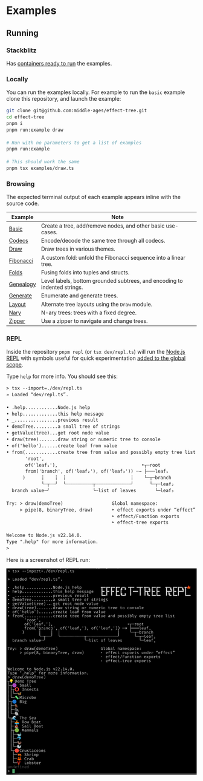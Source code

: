 # Examples

## Running

### Stackblitz

Has [containers ready to run](https://stackblitz.com/~/github.com/middle-ages/effect-tree) the examples.

### Locally

You can run the examples locally. For example to run the `basic` example clone this repository, and launch the example:

```sh
git clone git@github.com:middle-ages/effect-tree.git
cd effect-tree
pnpm i
pnpm run:example draw

# Run with no parameters to get a list of examples
pnpm run:example

# This should work the same 
pnpm tsx examples/draw.ts
```

### Browsing

The expected terminal output of each example appears inline with the source code.

| Example                                                                                 | Note                                                                      |
| --------------------------------------------------------------------------------------- | ------------------------------------------------------------------------- |
| [Basic](https://github.com/middle-ages/effect-tree/blob/main/examples/basic.ts)         | Create a tree, add/remove nodes, and other basic use-cases.               |
| [Codecs](https://github.com/middle-ages/effect-tree/blob/main/examples/codecs.ts)       | Encode/decode the same tree through all codecs.                           |
| [Draw](https://github.com/middle-ages/effect-tree/blob/main/examples/draw.ts)           | Draw trees in various themes.                                             |
| [Fibonacci](https://github.com/middle-ages/effect-tree/blob/main/examples/fibonacci.ts) | A custom fold: unfold the Fibonacci sequence into a linear tree.          |
| [Folds](https://github.com/middle-ages/effect-tree/blob/main/examples/folds.ts)         | Fusing folds into tuples and structs.                                     |
| [Genealogy](https://github.com/middle-ages/effect-tree/blob/main/examples/genealogy.ts) | Level labels, bottom grounded subtrees, and encoding to indented strings. |
| [Generate](https://github.com/middle-ages/effect-tree/blob/main/examples/generate.ts)   | Enumerate and generate trees.                                             |
| [Layout](https://github.com/middle-ages/effect-tree/blob/main/examples/layout.ts)       | Alternate tree layouts using the `Draw` module.                           |
| [Nary](https://github.com/middle-ages/effect-tree/blob/main/examples/nary.ts)           | N-ary trees: trees with a fixed degree.                                   |
| [Zipper](https://github.com/middle-ages/effect-tree/blob/main/examples/zipper.ts)       | Use a zipper to navigate and change trees.                                |

### REPL

Inside the repository `pnpm repl` (or `tsx dev/repl.ts`) will run the [Node.js REPL](https://nodejs.org/api/repl.html) with symbols useful for
quick experimentation [added to the global scope](https://github.com/middle-ages/effect-tree/blob/main/dev/repl.ts).

Type `help` for more info. You should see this:

```txt
> tsx --import=./dev/repl.ts
» Loaded “dev/repl.ts”.

• .help............Node.js help
• help.............this help message
• _................previous result
• demoTree.........a small tree of strings
• getValue(tree)...get root node value
• draw(tree).......draw string or numeric tree to console
• of('hello')......create leaf from value
• from(............create tree from value and possibly empty tree list
       'root',
       of('leaf₁'),                               •┬─root
       from('branch', of('leaf₂'), of('leaf₃')) ┄→ ├───leaf₁
      )      ┊    ┊  ┊                        ┊    └─┬─branch
             ╰┄┬┄┄╯  ╰┄┄┄┄┄┄┄┄┄┄┬┄┄┄┄┄┄┄┄┄┄┄┄┄╯      └─┬─leaf₂
  branch value┄╯                ╰┄list of leaves       └─leaf₃

Try: > draw(demoTree)                  Global namespace:
     > pipe(8, binaryTree, draw)       ‣ effect exports under “effect”
                                       ‣ effect/Function exports
                                       ‣ effect-tree exports

Welcome to Node.js v22.14.0.
Type ".help" for more information.
>
```

Here is a screenshot of REPL run:

![REPL Run](docs/repl.png)
